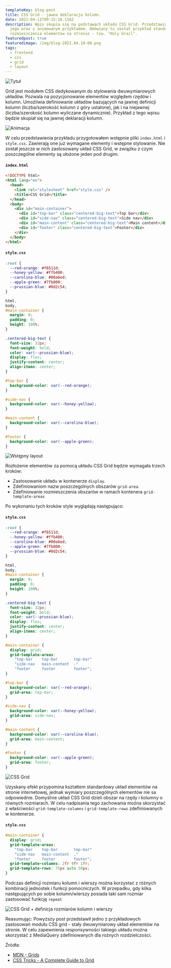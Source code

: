 ```yaml
---
templateKey: blog-post
title: CSS Grid - jawna deklaracja kolumn.
date: 2021-04-11T09:15:20.116Z
description: Wpis skupia się na podstawach układu CSS Grid. Przedstawia część
  jego wraz z animowanym przykładem. Omówiony tu został przykład standardowego
  rozmieszczenia elementów na stronie - tzw. "Holy Grail".
featuredpost: true
featuredimage: /img/blog-2021.04.10-00.png
tags:
  - frontend
  - css
  - grid
  - layout
---
```

![Tytuł](/img/blog-2021.04.10-00.png "Tytuł")

Grid jest modułem CSS dedykowanym do stylowania dwuwymiarowych układów. Pozwala na pozycjonowanie elementów względem rzędów i kolumn. Umożliwia definiowanie układów bazujących na jawnej definicji kolumn (liczba/szerokość kolumn z góry ustalone), jak i na niejawnej (liczba/szerokość kolumn wyliczane dynamicznie). Przykład z tego wpisu będzie skupiał się na jawnej deklaracji kolumn.

![Animacja](/img/blog-2021.04.10-01.gif "Animacja")

W celu przedstawienia przykładu przygotowałem wstępnie pliki `index.html` i  `style.css`. Zawierają one już wymagane elementy i wstępne stylowanie. Nie został jeszcze w nich zastosowany układ CSS Grid, w związku z czym poszczególne elementy są ułożone jeden pod drugim.

#### **`index.html`**

```html
<!DOCTYPE html>
<html lang="en">
  <head>
    <link rel="stylesheet" href="style.css" />
    <title>CSS Grid</title>
  </head>
  <body>
    <div id="main-container">
      <div id="top-bar" class="centered-big-text">Top bar</div>
      <div id="side-nav" class="centered-big-text">Side nav</div>
      <div id="main-content" class="centered-big-text">Main content</div>
      <div id="footer" class="centered-big-text">Footer</div>
    </div>
  </body>
</html>
```

#### **`style.css`**

```css
:root {
  --red-orange: #f6511d;
  --honey-yellow: #ffb400;
  --carolina-blue: #00a6ed;
  --apple-green: #7fb800;
  --prussian-blue: #0d2c54;
}

html,
body,
#main-container {
  margin: 0;
  padding: 0;
  height: 100%;
}

.centered-big-text {
  font-size: 32px;
  font-weight: bold;
  color: var(--prussian-blue);
  display: flex;
  justify-content: center;
  align-items: center;
}

#top-bar {
  background-color: var(--red-orange);
}

#side-nav {
  background-color: var(--honey-yellow);
}

#main-content {
  background-color: var(--carolina-blue);
}

#footer {
  background-color: var(--apple-green);
}
```

![Wstępny layout](/img/blog-2021.04.10-02.jpg "Wstępny layout")

Rozłożenie elementów za pomocą układu CSS Grid będzie wymagała trzech kroków:

* Zastosowanie układu w kontenerze `display`.
* Zdefiniowaniom nazw poszczególnych obszarów `grid-area`.
* Zdefiniowanie rozmieszczenia obszarów w ramach kontenera `grid-template-areas`

Po wykonaniu tych kroków style wyglądają następująco:

#### **`style.css`**

```css
:root {
  --red-orange: #f6511d;
  --honey-yellow: #ffb400;
  --carolina-blue: #00a6ed;
  --apple-green: #7fb800;
  --prussian-blue: #0d2c54;
}

html,
body,
#main-container {
  margin: 0;
  padding: 0;
  height: 100%;
}

.centered-big-text {
  font-size: 32px;
  font-weight: bold;
  color: var(--prussian-blue);
  display: flex;
  justify-content: center;
  align-items: center;
}

#main-container {
  display: grid;
  grid-template-areas:
    "top-bar    top-bar       top-bar"
    "side-nav   main-content  ."
    "footer     footer        footer";
}

#top-bar {
  background-color: var(--red-orange);
  grid-area: top-bar;
}

#side-nav {
  background-color: var(--honey-yellow);
  grid-area: side-nav;
}

#main-content {
  background-color: var(--carolina-blue);
  grid-area: main-content;
}

#footer {
  background-color: var(--apple-green);
  grid-area: footer;
}
```

![CSS Grid](/img/blog-2021.04.10-03.jpg "CSS Grid")

Uzyskany efekt przypomina kształtem standardowy układ elementów na stronie internetowej, jednak wymiary poszczególnych elementów nie sa odpowiednie. Domyślnie układ CSS Grid dzieli obszar na rzędy i kolumny o równych rozmiarach. W celu nadpisania tego zachowania można skorzystać z właściwości `grid-template-columns` i  `grid-template-rows` zdefiniowanych w kontenerze.

#### **`style.css`**

```css
#main-container {
  display: grid;
  grid-template-areas:
    "top-bar    top-bar       top-bar"
    "side-nav   main-content  ."
    "footer     footer        footer";
  grid-template-columns: 2fr 9fr 1fr;
  grid-template-rows: 75px auto 50px;
}
```

Podczas definicji rozmiaru kolumn i wierszy można korzystać z różnych kombinacji jednostek i funkcji pomocniczych. W przepadku, gdy kilka następujących po sobie kolumn/wierszy posiada taki sam rozmiar zastosować funkcję `repeat`

![CSS Grid + definicja rozmiarów kolumn i wierszy](/img/blog-2021.04.10-04.jpg "CSS Grid + definicja rozmiarów kolumn i wierszy")

Reasumując: Powyższy post przedstawił jedno z przykładowych zastosowań modułu CSS grid - stały dwuwymiarowy układ elementów na stronie. W celu zapewnienia responsywności takiego układu można skorzystać z MediaQuery zdefiniowanych dla rożnych rozdzielczości.

Źródła:

* [MDN - Grids](https://developer.mozilla.org/en-US/docs/Learn/CSS/CSS_layout/Grids)
* [CSS Tricks - A Complete Guide to Grid](https://css-tricks.com/snippets/css/complete-guide-grid/)